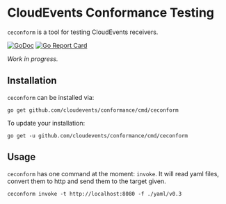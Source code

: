 # CloudEvents Conformance Testing

`ceconform` is a tool for testing CloudEvents receivers.

[![GoDoc](https://godoc.org/github.com/cloudevents/conformance?status.svg)](https://godoc.org/github.com/cloudevents/conformance)
[![Go Report Card](https://goreportcard.com/badge/cloudevents/conformance)](https://goreportcard.com/report/cloudevents/conformance)

_Work in progress._

## Installation

`ceconform` can be installed via:

```shell
go get github.com/cloudevents/conformance/cmd/ceconform
```

To update your installation:

```shell
go get -u github.com/cloudevents/conformance/cmd/ceconform
```

## Usage

`ceconform` has one command at the moment: `invoke`. It will read yaml files, convert them to http 
and send them to the target given.  

```shell
ceconform invoke -t http://localhost:8080 -f ./yaml/v0.3
```
